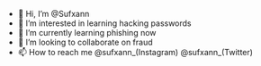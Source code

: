 - 👋 Hi, I’m @Sufxann
- 👀 I’m interested in learning hacking passwords
- 🌱 I’m currently learning phishing now
- 💞️ I’m looking to collaborate on fraud 
- 📫 How to reach me @sufxann_(Instagram) @sufxann_(Twitter)

<!---
Sufxann/Sufxann is a ✨ special ✨ repository because its `README.md` (this file) appears on your GitHub profile.
You can click the Preview link to take a look at your changes.
--->
